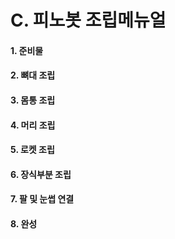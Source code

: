 # C. 피노봇 조립메뉴얼

#### 1. 준비물

#### 2. 뼈대 조립

#### 3. 몸통 조립 

#### 4. 머리 조립 

#### 5. 로켓 조립 

#### 6. 장식부분 조립 

#### 7. 팔 및 눈썹 연결 

#### 8. 완성 

